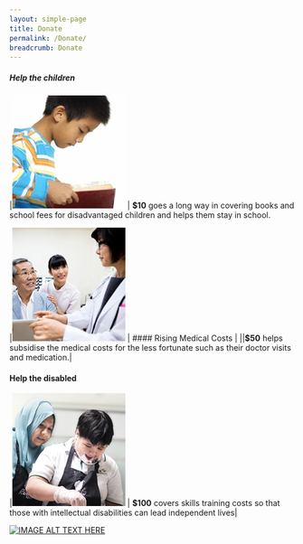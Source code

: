 ```yaml
---
layout: simple-page
title: Donate
permalink: /Donate/
breadcrumb: Donate
---
```


##### Help the children 
|![alt text](/images/Donate-Story1.jpg "Logo Title Text 1") | **$10** goes a long way in covering books and school fees for disadvantaged children and helps them stay in school. 

|![alt text](/images/person-seeing-doctor.jpg "Logo Title Text 2") | #### Rising Medical Costs |
||**$50** helps subsidise the medical costs for the less fortunate such as their doctor visits and medication.| 

#### Help the disabled 
|![alt text](/images/Donate-Story3.jpg "Logo Title Text 3") | **$100** covers skills training costs so that those with intellectual disabilities can lead independent lives|


[![IMAGE ALT TEXT HERE](https://img.youtube.com/vi/70OmQh3ENLU/0.jpg)](https://www.youtube.com/watch?v=70OmQh3ENLU)

